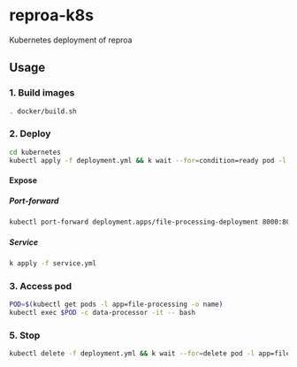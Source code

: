 # reproa-k8s
Kubernetes deployment of reproa

## Usage
### 1. Build images
```bash
. docker/build.sh
```

### 2. Deploy
```bash
cd kubernetes
kubectl apply -f deployment.yml && k wait --for=condition=ready pod -l app=file-processing
```

#### Expose
##### Port-forward
```bash
kubectl port-forward deployment.apps/file-processing-deployment 8000:80
```

##### Service
```bash
k apply -f service.yml
```

### 3. Access pod
```bash
POD=$(kubectl get pods -l app=file-processing -o name)
kubectl exec $POD -c data-processor -it -- bash
```

### 5. Stop
```bash
kubectl delete -f deployment.yml && k wait --for=delete pod -l app=file-processing --timeout=60s
```